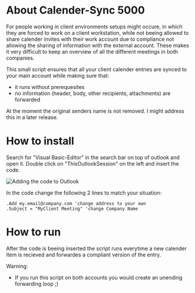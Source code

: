 # About Calender-Sync 5000

For people working in client environments setups might occure, in which they are forced to work on a client workstation, while not beeing allowed to share calender invites with their work account due to compliance not allowing the sharing of information with the external account. These makes it very difficult to keep an overview of all the different meetings in both companies.

This small script ensures that all your client calender entries are synced to your main account while making sure that:
- it runs without prerequesites
- no information (header, body, other recipients, attachments) are forwarded

At the moment the original senders name is not removed. I might address this in a later release.

# How to install



Search for "Visual Basic-Editor" in the search bar on top of outlook and open it. Double click on "ThisOutlookSession" on the left and insert the code.

![Adding the code to Outlook](https://github.com/xlaech/Calender-Sync-5000./blob/master/screenshot.png)

In the code change the following 2 lines to match your situation:

```vba
.Add my.email@company.com 'change address to your own
.Subject = "MyClient Meeting" 'change Company Name
```

# How to run

After the code is beeing inserted the script runs everytime a new calender item is recieved and forwardes a compliant version of the entry.

Warning:
- If you run this script on both accounts you would create an unending forwarding loop ;)
